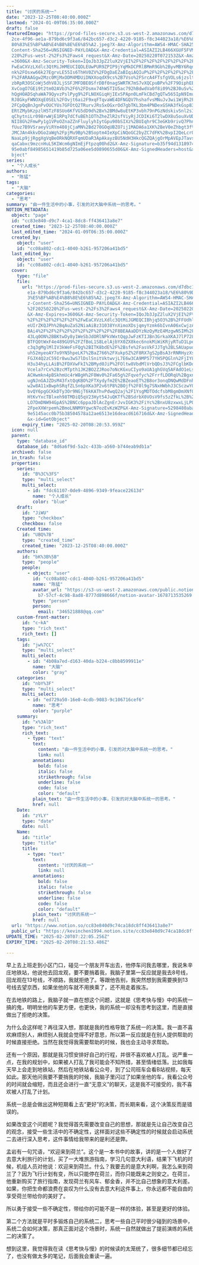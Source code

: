```yaml
---
title: "讨厌的系统一"
date: "2023-12-25T08:40:00.000Z"
lastmod: "2024-01-09T06:35:00.000Z"
draft: false
featuredImage: "https://prod-files-secure.s3.us-west-2.amazonaws.com/d7dbc101-8\
  2ce-4f96-ae1a-879bd6c9f3a6/842bc657-d3c2-4220-9185-f8c344023a18/%E6%80%9D%E8%\
  80%83%E5%BF%AB%E4%B8%8E%E6%85%A2.jpeg?X-Amz-Algorithm=AWS4-HMAC-SHA256&X-Amz-\
  Content-Sha256=UNSIGNED-PAYLOAD&X-Amz-Credential=ASIAZI2LB466XGUF5FVM%2F20250\
  220%2Fus-west-2%2Fs3%2Faws4_request&X-Amz-Date=20250220T072153Z&X-Amz-Expires\
  =3600&X-Amz-Security-Token=IQoJb3JpZ2luX2VjEI%2F%2F%2F%2F%2F%2F%2F%2F%2F%2F%2\
  FwEaCXVzLXdlc3QtMiJHMEUCIQDLEUwPUR9ZPIP9jYqMkDCPRlBMmR9Gb%2ByvMBY6RqnQogIgOmM\
  nk%2FOsxw66k27EgrvLE55Is6ThHV0ZV%2FDgDaEZaBIqiAQIuP%2F%2F%2F%2F%2F%2F%2F%2F%2\
  F%2FARAAGgw2Mzc0MjMxODM4MDUiDNXXoqdX9cs%2B7Vso%2FSrcA4FTsfgVOLs6jzsltDZxdByAE\
  zbRpR3OSCoWj5dhV8JLjSSFJMFDBE0SfrDBf0nagSWRTK7mS7vXQCpuBPx%2F79OiphEBCc%2FLdn\
  XvCogO7GEi9t2tm02AVb3%2F6%2FDsmx74hW5TIU5ac792hBdwdVa0f8i09%2BJ0uSv%2B2V%2FEg\
  hQgHOADSqhaWA79QyvzPslPyg9%2FLNOXGiqHjIExSPApn0LmFkCBd7gQTw565IpN9ImuQFQhUmGg\
  RJ8GkyFWNOXqE0SEL%2FOvjt6ai2F9xqFTqvaWE4DFNGQV7hshafvsMNuJv3wi1WjR%2F8sarfbo%\
  2FCpQqBnJgnPvOUCYUs7GFOtQ2TRurvJRsSxOGxrOd7gbTKL3bm4PNDexGSHA3fkGsp83uDGjctyv\
  ERtZMybKzpzlH5TzF8SUo6KfVG5dD9d%2Bx%2BMdw8uEtKP3vbh79nPGzNdskivSnl2sIESiEVGfC\
  qChytniLr098rwWjE1RPq7dCfuBEh1OThZheZlR2sfViyRjJCDIKi6T2lwDX8u5ouXvUDwTB2WG9d\
  NII8G%2FmwPy1g1VPoOZnaZZnFluylyhIytGpu90bSIXz%2BUIqhr9C3eGKb9rivQ7PhnH1jumMP2\
  fUuz7B9VSraeyViRYm408jCjaMN%2Bd270GOqUBZO7ij1MADA6a1XK%2BeV0eZhbgt3f%2Bj5zAQp\
  JMCJAn4kkvDGo2aWg%2FpjMu9Bp%2BSoptm4IeXpCiNQoGC2byZC7dFK%2BvpI2QeLcrO8DqHKaXh\
  NaaLp9jjRggXgVqBeORkNQRXFqmUDaR3ApAkayzBU5NdH3HkcQGZQAjgOrMpAVEpJTavs0zaK0fgb\
  qaCabxc9mzcnHuL5KIWcm6gNImEjFtpzq00hd2&X-Amz-Signature=b35f94d131897415f38fe6\
  95e0abf84985651419b85d725a06ee5d0890655d06&X-Amz-SignedHeaders=host&x-id=GetO\
  bject"
series:
  - "个人成长"
authors:
  - "陈猛"
tags:
  - "大脑"
categories:
  - "思考"
summary: "由一件生活中的小事，引发的对大脑中系统一的思考。"
NOTION_METADATA:
  object: "page"
  id: "cc83e840-d9c7-4ca1-8dc8-ff436413a8e7"
  created_time: "2023-12-25T08:40:00.000Z"
  last_edited_time: "2024-01-09T06:35:00.000Z"
  created_by:
    object: "user"
    id: "cc08a802-cdc1-4040-b261-957206a41bd5"
  last_edited_by:
    object: "user"
    id: "cc08a802-cdc1-4040-b261-957206a41bd5"
  cover:
    type: "file"
    file:
      url: "https://prod-files-secure.s3.us-west-2.amazonaws.com/d7dbc101-82ce-4f96-a\
        e1a-879bd6c9f3a6/842bc657-d3c2-4220-9185-f8c344023a18/%E6%80%9D%E8%80%8\
        3%E5%BF%AB%E4%B8%8E%E6%85%A2.jpeg?X-Amz-Algorithm=AWS4-HMAC-SHA256&X-Am\
        z-Content-Sha256=UNSIGNED-PAYLOAD&X-Amz-Credential=ASIAZI2LB4662BJLKAVV\
        %2F20250220%2Fus-west-2%2Fs3%2Faws4_request&X-Amz-Date=20250220T072053Z\
        &X-Amz-Expires=3600&X-Amz-Security-Token=IQoJb3JpZ2luX2VjEI%2F%2F%2F%2F\
        %2F%2F%2F%2F%2F%2F%2FwEaCXVzLXdlc3QtMiJGMEQCIBhjq5O3%2B%2FFUdhljTaJ1EHF\
        eUIrZKQJPh%2BqAuZaS2NiaAiBz31038YnXimoXDsjqmyYzmk6bIvnA06xCwjzAmGmaUSqI\
        BAi4%2F%2F%2F%2F%2F%2F%2F%2F%2F%2F8BEAAaDDYzNzQyMzE4MzgwNSIM%2FD8Zd7%2F\
        43Lq0ON%2BBKtwDy8y1WeSbJdORlNPkVWxtQqpJwFzKTIJBn3GrkaXKAJ7lP728nKciNsel\
        BTFQOtWxF4e489GU9%2FZfBoL1S8LelAjbYX0ZX8kec6nokMiWiKRjyRTuD1LpeTwVqb4Kk\
        c3q3gMglMlIV3kWeFsFQg%2BITK8bdE%2F%2Bsfe%2FasVkFJJTg%2BLSAUapuo5Zj%2FCY\
        uh52myeoAY7o9YN5hpeLK7%2BaZ766%2FXukpSZ%2F8RX7gS2pBsA3rRNRHyzXsap3ERv%2\
        FGJX4Q2zC59Ir8wu3wS7lDslSnitVktwvjL7E6w3CA9MP577YH5PQGln%2FjIY8%2BPu6xd\
        H3u34hyLLAiB%2FDXVwFkI%2BMyd0JiP%2FOltw8VbdMlVrbQDsJ3%2FCglbKDqy4Yg0vY4\
        Vcela7rCx%2BzcMTpth1JK2BO2ZJRoo7oNcKGxuCIyo9aUA1ghGVq5AFAdO1eLspZbsGhQh\
        ACHwmkn4pBSkhmUc4rW8gH%2F0Wv0%2Fa65g%2Fqvefyc%2FrrfLDORqU%2BgxneB0GCNwZ\
        ugNJnGAJZDsM43fxtQqKBO%2FTXydyfm2E%2BZeaoET%2B8or3onqDNQwMdDFnhoj3WAbrV\
        w2w8A11xBwphSRqfZLSn6pXKa3P2v6tP8%2BOjf%2F0l9g7SNxHWbhJ3CSczwYQNZf8wzp3\
        bvQY6pgGCKkDTy3Or9NGjT6kKAThvPdwqQ2aj%2F1YsgMDTOdcfsbM8gmDmXNfQtzPbd%2B\
        HtKvYxcTBlxeh98TMDiQ5qV23Hyt54JuQKTf%2BSdrbX0VOsV9fs5zZfkL%2B%2B2rpU9ke\
        LO7DmDNW94GpAS%2BNCc6ppaJDlAcZgnErJvvIGK3%2FiYc%2BnxU8zxwxLjLPQIu5UBXQ%\
        2FpeXXWrpem%2BmoLNNM9YgwcN7ozEvKzWZP&X-Amz-Signature=5298480aba93c582e0\
        9e5145acc0b75b38504578a12ae6513e16deacd616716d&X-Amz-SignedHeaders=host\
        &x-id=GetObject"
      expiry_time: "2025-02-20T08:20:53.959Z"
  icon: null
  parent:
    type: "database_id"
    database_id: "8d6a6f9d-5a2c-433b-a560-b744eab9db1a"
  archived: false
  in_trash: false
  properties:
    series:
      id: "B%3C%3FS"
      type: "multi_select"
      multi_select:
        - id: "fdc61107-0de9-4896-9349-9feace22613d"
          name: "个人成长"
          color: "blue"
    draft:
      id: "JiWU"
      type: "checkbox"
      checkbox: false
    Created time:
      id: "UBQ%7B"
      type: "created_time"
      created_time: "2023-12-25T08:40:00.000Z"
    authors:
      id: "bK%3B%5B"
      type: "people"
      people:
        - object: "user"
          id: "cc08a802-cdc1-4040-b261-957206a41bd5"
          name: "陈猛"
          avatar_url: "https://s3-us-west-2.amazonaws.com/public.notion-static.com/775523\
            b7-57cf-4c98-8ad8-8777d898666f/notion-avatar-1678713535269.png"
          type: "person"
          person:
            email: "346521888@qq.com"
    custom-front-matter:
      id: "c~kA"
      type: "rich_text"
      rich_text: []
    tags:
      id: "jw%7CC"
      type: "multi_select"
      multi_select:
        - id: "4b08a7ed-d163-40da-b224-c8bb8599911e"
          name: "大脑"
          color: "gray"
    categories:
      id: "nbY%3F"
      type: "multi_select"
      multi_select:
        - id: "ed729a50-16e0-4cdb-9083-9c106716cef6"
          name: "思考"
          color: "purple"
    summary:
      id: "x%3AlD"
      type: "rich_text"
      rich_text:
        - type: "text"
          text:
            content: "由一件生活中的小事，引发的对大脑中系统一的思考。"
            link: null
          annotations:
            bold: false
            italic: false
            strikethrough: false
            underline: false
            code: false
            color: "default"
          plain_text: "由一件生活中的小事，引发的对大脑中系统一的思考。"
          href: null
    Date:
      id: "zYLY"
      type: "date"
      date: null
    Name:
      id: "title"
      type: "title"
      title:
        - type: "text"
          text:
            content: "讨厌的系统一"
            link: null
          annotations:
            bold: false
            italic: false
            strikethrough: false
            underline: false
            code: false
            color: "default"
          plain_text: "讨厌的系统一"
          href: null
  url: "https://www.notion.so/cc83e840d9c74ca18dc8ff436413a8e7"
  public_url: "https://kevinchen1994.notion.site/cc83e840d9c74ca18dc8ff436413a8e7"
UPDATE_TIME: "2025-02-20T07:22:05.256Z"
EXPIRY_TIME: "2025-02-20T08:21:53.486Z"

---
```

<link rel="stylesheet" href="https://cdn.jsdelivr.net/npm/katex@0.16.2/dist/katex.min.css" integrity="sha384-bYdxxUwYipFNohQlHt0bjN/LCpueqWz13HufFEV1SUatKs1cm4L6fFgCi1jT643X" crossorigin="anonymous">


早上去上班走到小区门口，碰见一个朋友开车出去，他停车问我去哪里，我说朱辛庄地铁站，他说他去回龙观，要不要捎着我，我脑子里第一反应就是我去8号线，回龙观在13号线，不顺路，我就拒绝了。等跟他告别，我突然想到我需要换到13号线去望京西，如果坐他的车就不用换乘了，还不用走着挨冻。


在去地铁的路上，我脑子就一直在想这个问题，这就是《思考快与慢》中的系统一搞的鬼，明明坐他的车更方便，也更快，我的系统一却没有思考到这里，而是直接做出了拒绝的决策。


为什么会这样呢？再往深入想，那就是我的性格导致了系统一的决策。我一直不喜欢麻烦别人，麻烦别人我就会觉得不好意思，所以第一反应就是在别人提供帮助的时候直接拒绝。当然在我觉得我需要帮助的时候，我也会主动寻求帮助。


还有一个原因，那就是我习惯安排好自己的行程，并很不喜欢被人打乱。说严重一点，在我的规划中，如果被人打乱了我可能会不知所措，甚至情绪低落。比如我每天早上会走到地铁站，然后在地铁站看公众号，到了公司班车会看B站视频，每天如此。那天他问我要不要捎我的时候，我脑子里闪过了如果坐他的车，我看公众号的时间就会缩短，而且还会进行一直“无意义”的聊天，这是我不可接受的，我不喜欢被人打乱了计划。


系统一总是会做出这种短期看上去“更好”的决策，而长期来看，这个决策反而是错误的。


如果改变这个问题呢？我觉得首先需要改变自己的思想，那就是先让自己改变自己的观念，接受一些生活中的不确定性，这样面对这些不确定性的时候就会启动系统二去进行深入思考，这件事情给我带来的是利还是弊。


孟岩有一句咒语，“欢迎来到荷兰”。这个是一本书中的故事，讲的是一个人做好了去意大利旅行的计划，买了一大堆旅游指南，学习几句意大利语，结果下飞机的时候，机组人员对他说：欢迎来到荷兰。什么？我要去的是意大利啊，我怎么来到荷兰了？因为飞行计划有变，所以只能停在荷兰，而你只能既来之则安之。在荷兰，他重新购买了旅行指南，发现荷兰有风车、郁金香，并不比自己想象的意大利差。如果，你把生命都浪费在哀叹为什么没有去意大利这件事上，你永远都不能自由的享受荷兰带给你的美好了。


所以勇于接受一些不确定性，带给你的可能不是一样的体验，甚至是更好的体验。


第二个方法就是平时多锻炼自己的系统二，思考一些自己平时很少碰到的场景中，系统二会如何决策，那真正面对这个场景时，系统一自然就做出了提前演练的系统二的决策了。


想到这里，我觉得我在读《思考快与慢》的时候读的太笼统了，很多细节都已经忘了，也没有做太多的笔记，后面我会重读一遍。

